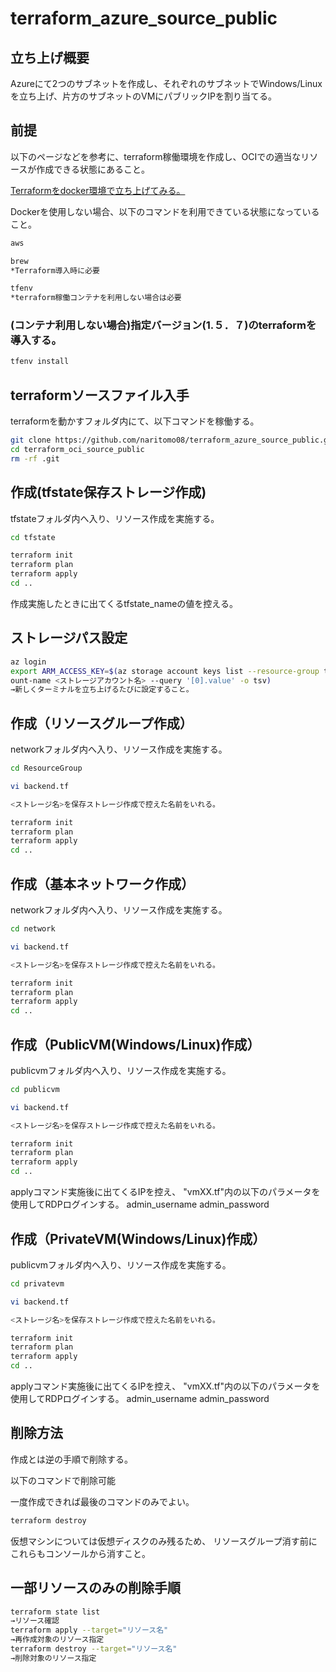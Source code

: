 # terraform_azure_source_public

## 立ち上げ概要

Azureにて2つのサブネットを作成し、それぞれのサブネットでWindows/Linuxを立ち上げ、片方のサブネットのVMにパブリックIPを割り当てる。

## 前提

以下のページなどを参考に、terraform稼働環境を作成し、OCIでの適当なリソースが作成できる状態にあること。

[Terraformをdocker環境で立ち上げてみる。](https://qiita.com/naritomo08/items/7e5a9d1b7eaf18dc0060)

Dockerを使用しない場合、以下のコマンドを利用できている状態になっていること。

```bash
aws

brew
*Terraform導入時に必要

tfenv
*terraform稼働コンテナを利用しない場合は必要
```

### (コンテナ利用しない場合)指定バージョン(1.５．７)のterraformを導入する。

```bash
tfenv install
```

## terraformソースファイル入手

terraformを動かすフォルダ内にて、以下コマンドを稼働する。

```bash
git clone https://github.com/naritomo08/terraform_azure_source_public.git
cd terraform_oci_source_public
rm -rf .git
```

## 作成(tfstate保存ストレージ作成)

tfstateフォルダ内へ入り、リソース作成を実施する。

```bash
cd tfstate

terraform init
terraform plan
terraform apply
cd ..
```

作成実施したときに出てくるtfstate_nameの値を控える。

## ストレージパス設定

```bash
az login
export ARM_ACCESS_KEY=$(az storage account keys list --resource-group tfstate --acc
ount-name <ストレージアカウント名> --query '[0].value' -o tsv)
→新しくターミナルを立ち上げるたびに設定すること。
```

## 作成（リソースグループ作成）

networkフォルダ内へ入り、リソース作成を実施する。

```bash
cd ResourceGroup

vi backend.tf

<ストレージ名>を保存ストレージ作成で控えた名前をいれる。

terraform init
terraform plan
terraform apply
cd ..
```

## 作成（基本ネットワーク作成）

networkフォルダ内へ入り、リソース作成を実施する。

```bash
cd network

vi backend.tf

<ストレージ名>を保存ストレージ作成で控えた名前をいれる。

terraform init
terraform plan
terraform apply
cd ..
```

## 作成（PublicVM(Windows/Linux)作成）

publicvmフォルダ内へ入り、リソース作成を実施する。

```bash
cd publicvm

vi backend.tf

<ストレージ名>を保存ストレージ作成で控えた名前をいれる。

terraform init
terraform plan
terraform apply
cd ..
```

applyコマンド実施後に出てくるIPを控え、
"vmXX.tf"内の以下のパラメータを使用してRDPログインする。
admin_username
admin_password

## 作成（PrivateVM(Windows/Linux)作成）

publicvmフォルダ内へ入り、リソース作成を実施する。

```bash
cd privatevm

vi backend.tf

<ストレージ名>を保存ストレージ作成で控えた名前をいれる。

terraform init
terraform plan
terraform apply
cd ..
```

applyコマンド実施後に出てくるIPを控え、
"vmXX.tf"内の以下のパラメータを使用してRDPログインする。
admin_username
admin_password

## 削除方法

作成とは逆の手順で削除する。

以下のコマンドで削除可能

一度作成できれば最後のコマンドのみでよい。
```bash
terraform destroy
```

仮想マシンについては仮想ディスクのみ残るため、
リソースグループ消す前にこれらもコンソールから消すこと。

## 一部リソースのみの削除手順

```bash
terraform state list
→リソース確認
terraform apply --target="リソース名"
→再作成対象のリソース指定
terraform destroy --target="リソース名"
→削除対象のリソース指定
```
